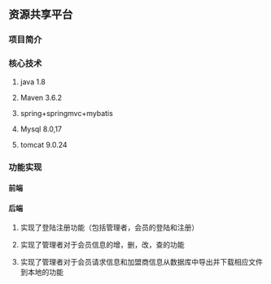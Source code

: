 ## 资源共享平台

### 项目简介

### 核心技术

1. java 1.8

2. Maven 3.6.2

3. spring+springmvc+mybatis

4. Mysql 8.0,17

5. tomcat 9.0.24

### 功能实现

#### 前端

#### 后端

1. 实现了登陆注册功能（包括管理者，会员的登陆和注册）

2. 实现了管理者对于会员信息的增，删，改，查的功能

3. 实现了管理者对于会员请求信息和加盟商信息从数据库中导出并下载相应文件到本地的功能

